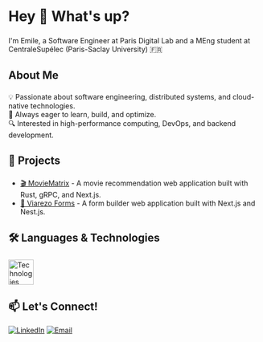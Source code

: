 <h1 align="left">Hey 👋 What's up?</h1>

###

<p align="left">I'm Emile, a Software Engineer at Paris Digital Lab and a MEng student at CentraleSupélec (Paris-Saclay University) 🇫🇷</p>

###

<h2 align="left">About Me</h2>

###

<p align="left">
💡 Passionate about software engineering, distributed systems, and cloud-native technologies.
<br>
🚀 Always eager to learn, build, and optimize. 
<br>
🔍 Interested in high-performance computing, DevOps, and backend development.  
</p>

###

<h2 align="left">🚀 Projects</h2>

###

<ul align="left">
    <li><a href="https://github.com/mathisbot/movie-matrix">🎬 MovieMatrix</a> - A movie recommendation web application built with Rust, gRPC, and Next.js.</li>
    <li><a href="https://github.com/emilejaf/viarezo-forms">📝 Viarezo Forms</a> - A form builder web application built with Next.js and Nest.js.</li>
</ul>

###

<h2 align="left">🛠️ Languages & Technologies</h2>

###
<img src="https://skillicons.dev/icons?i=ts,rust,go,python,docker,kubernetes,nextjs,tailwind,postgresql" height="50" alt="Technologies" />


###

<h2 align="left">📫 Let's Connect!</h2>

<p align="left">
  <a href="https://linkedin.com/in/emilejaf"><img src="https://img.shields.io/badge/LinkedIn-emilejaf-blue?style=flat-square&logo=linkedin" alt="LinkedIn" /></a>
  <a href="mailto:emile.jaffrain@gmail.com"><img src="https://img.shields.io/badge/Email-Contact%20Me-red?style=flat-square&logo=gmail" alt="Email" /></a>
</p>
